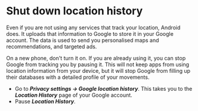 # Shut down location history

Even if you are not using any services that track your location, Android does. It uploads that information to Google 
to store it in your Google account. The data is used to send you personalised maps and recommendations, and targeted 
ads.

On a new phone, don't turn it on. If you are already using it, you can stop Google from tracking you by pausing it. 
This will not keep apps from using location information from your device, but it will stop Google from filling up their 
databases with a detailed profile of your movements.

* Go to ***Privacy settings -> Google location history***. This takes you to the ***Location History*** page of your Google account.
* Pause ***Location History***.